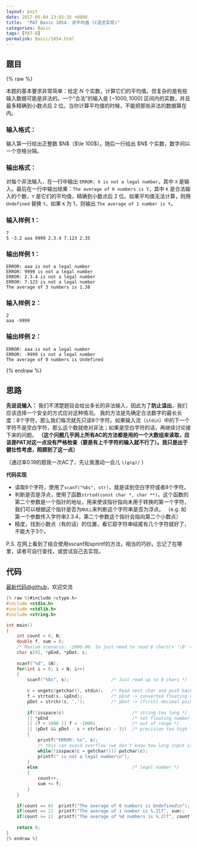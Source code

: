 ```yaml
---
layout: post
date: 2017-05-04 23:03:35 +0800
title:  "PAT Basic 1054. 求平均值 (C语言实现)"
categories: Basic
tags: [PAT-B]
permalink: Basic/1054.html
---
```


## 题目

{% raw %}<div class="ques-view"><p>本题的基本要求非常简单：给定 <span>$N$</span> 个实数，计算它们的平均值。但复杂的是有些输入数据可能是非法的。一个“合法”的输入是 [<span>$-1000, 1000$</span>] 区间内的实数，并且最多精确到小数点后 2 位。当你计算平均值的时候，不能把那些非法的数据算在内。</p>
<h3 id="-">输入格式：</h3>
<p>输入第一行给出正整数 <span>$N$</span>（<span>$\le 100$</span>）。随后一行给出 <span>$N$</span> 个实数，数字间以一个空格分隔。</p>
<h3 id="-">输出格式：</h3>
<p>对每个非法输入，在一行中输出 <code>ERROR: X is not a legal number</code>，其中 <code>X</code> 是输入。最后在一行中输出结果：<code>The average of K numbers is Y</code>，其中 <code>K</code> 是合法输入的个数，<code>Y</code> 是它们的平均值，精确到小数点后 2 位。如果平均值无法计算，则用 <code>Undefined</code> 替换 <code>Y</code>。如果 <code>K</code> 为 1，则输出 <code>The average of 1 number is Y</code>。</p>
<h3 id="-1-">输入样例 1：</h3>
<pre><code class="lang-in">7
5 -3.2 aaa 9999 2.3.4 7.123 2.35
</code></pre>
<h3 id="-1-">输出样例 1：</h3>
<pre><code class="lang-out">ERROR: aaa is not a legal number
ERROR: 9999 is not a legal number
ERROR: 2.3.4 is not a legal number
ERROR: 7.123 is not a legal number
The average of 3 numbers is 1.38
</code></pre>
<h3 id="-2-">输入样例 2：</h3>
<pre><code class="lang-in">2
aaa -9999
</code></pre>
<h3 id="-2-">输出样例 2：</h3>
<pre><code class="lang-out">ERROR: aaa is not a legal number
ERROR: -9999 is not a legal number
The average of 0 numbers is Undefined
</code></pre>
</div>{% endraw %}

## 思路

**先说说输入：** 我们不清楚题目会给出多长的非法输入，因此为了**防止溢出**，我们应该选择一个安全的方式应对这种情况。
我的方法是先确定合法数字的最长长度：8个字符，那么我们每次就先只读8个字符。如果输入流（`stdin`）中的下一个字符不是空白字符，那么这个数就绝对非法；如果是空白字符的话，再继续讨论接下来的问题。
**（这个问题几乎网上所有AC的方法都是用的一个大数组来读取，应该是PAT对这一点没有严格检查（要是有上千字符的输入就不行了）。我只是出于健壮性考虑，照顾到了这一点）**

（通过率0.19的题我一次AC了，先让我激动一会儿 `\(≧▽≦)/` ）

**代码实现**

- 读取8个字符，使用了`scanf("%8s", str)`，就是读到空白字符或者8个字符。
- 判断是否是浮点，使用了函数`strtod(const char *, char **)`，这个函数的第二个参数是一个指针的地址，用来使该指针指向未用于转换的第一个字符，我们可以根据这个指针是否为`NULL`来判断这个字符串是否为浮点。
（e.g. 如第一个参数传入字符串2.3.4，第二个参数这个指针会指向第二个小数点）
- 精度，找到小数点（有的话）的位置，看它距字符串结尾有几个字符就好了，不能大于3个。

P.S. 在网上看到了结合使用sscanf和sprintf的方法，相当的巧妙。忘记了在哪里，读者可自行查找，或尝试自己去实现。

## 代码

[最新代码@github](https://github.com/OliverLew/PAT/blob/master/PATBasic/1054.c)，欢迎交流
```c
{% raw %}#include <ctype.h>
#include <stdio.h>
#include <stdlib.h>
#include <string.h>

int main()
{
    int count = 0, N;
    double f, sum = 0;
    /* Maxium scenario: -1000.00. So just need to read 8 chars(+ '\0' = 9) */
    char s[9], *pEnd, *pDot, c;
    
    scanf("%d", &N);
    for(int i = 0; i < N; i++)
    {
        scanf("%8s", s);                /* Just read up to 8 chars */
        
        c = ungetc(getchar(), stdin);   /* Read next char and push back */
        f = strtod(s, &pEnd);           /* pEnd -> converted floating number */
        pDot = strchr(s, '.');          /* pDot -> (first) decimal point */
        
        if(!isspace(c)                          /* string too long */
        || *pEnd                                /* not floating number */
        || (f > 1000 || f < -1000)              /* out of range */
        || (pDot && pDot - s < strlen(s) - 3))  /* precision too high */
        {
            printf("ERROR: %s", s);
            /* this can avoid overflow (we don't know how long input is) */
            while(!isspace(c = getchar())) putchar(c);
            printf(" is not a legal number\n");
        }
        else                                    /* legel number */
        {
            count++;
            sum += f;
        }
    }
    
    if(count == 0)  printf("The average of 0 numbers is Undefined\n");
    if(count == 1)  printf("The average of 1 number is %.2lf", sum);
    if(count >= 2)  printf("The average of %d numbers is %.2lf", count, sum / count);
    
    return 0;
}
{% endraw %}
```